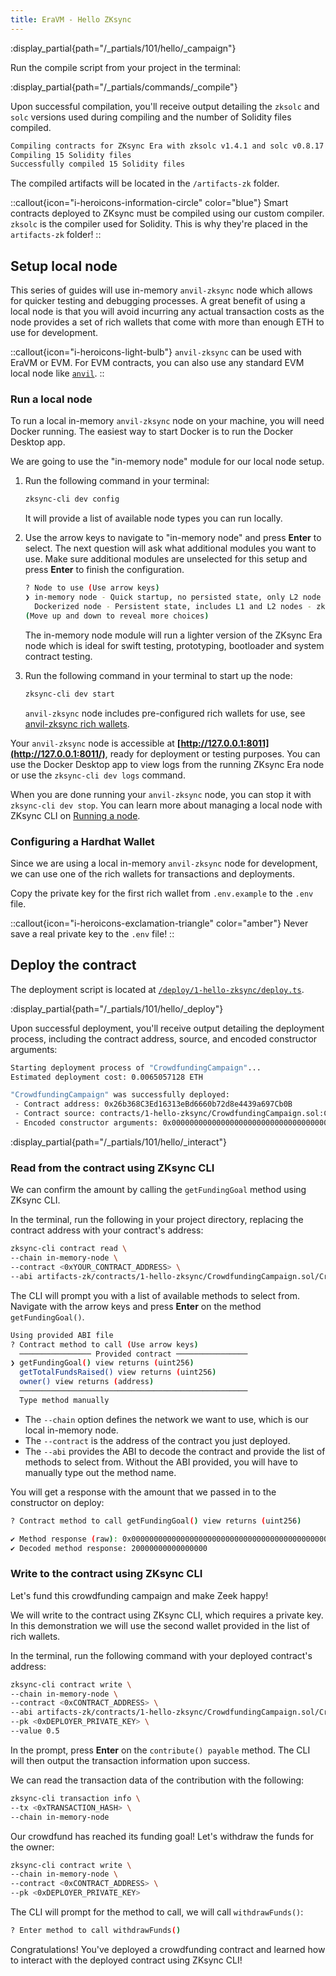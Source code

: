 ```yaml
---
title: EraVM - Hello ZKsync
---
```


:display_partial{path="/_partials/101/hello/_campaign"}

Run the compile script from your project in the terminal:

:display_partial{path="/_partials/commands/_compile"}

Upon successful compilation, you'll receive output detailing the
`zksolc` and `solc` versions used during compiling and the number
of Solidity files compiled.

```bash
Compiling contracts for ZKsync Era with zksolc v1.4.1 and solc v0.8.17
Compiling 15 Solidity files
Successfully compiled 15 Solidity files
```

The compiled artifacts will be located in the `/artifacts-zk` folder.

::callout{icon="i-heroicons-information-circle" color="blue"}
Smart contracts deployed to ZKsync must be compiled using our custom compiler.
`zksolc` is the compiler used for Solidity.
This is why they're placed in the `artifacts-zk` folder!
::

## Setup local node

This series of guides will use in-memory `anvil-zksync` node which allows for quicker testing and debugging processes.
A great benefit of using a local node is that you will avoid incurring any actual transaction costs as the node provides
a set of rich wallets that come with more than enough ETH to use for development.

::callout{icon="i-heroicons-light-bulb"}
`anvil-zksync` can be used with EraVM or EVM. For EVM contracts, you can also use any standard EVM local node like [`anvil`](https://book.getfoundry.sh/anvil/).
::

### Run a local node

To run a local in-memory `anvil-zksync` node on your machine, you will need Docker running.
The easiest way to start Docker is to run the Docker Desktop app.

We are going to use the "in-memory node" module for our local node setup.

1. Run the following command in your terminal:

    ```bash
    zksync-cli dev config
    ```

    It will provide a list of available node types you can run locally.

2. Use the arrow keys to navigate to "in-memory node" and press **Enter** to select.
    The next question will ask what additional modules you want to use.
    Make sure additional modules are unselected for this setup and press **Enter** to finish the configuration.

    ```bash
    ? Node to use (Use arrow keys)
    ❯ in-memory node - Quick startup, no persisted state, only L2 node - zkcli-in-memory-node
      Dockerized node - Persistent state, includes L1 and L2 nodes - zkcli-dockerized-node
    (Move up and down to reveal more choices)
    ```

    The in-memory node module will run a lighter version of the ZKsync Era node
    which is ideal for swift testing, prototyping, bootloader and system contract testing.

3. Run the following command in your terminal to start up the node:

    ```bash
    zksync-cli dev start
    ```

    `anvil-zksync` node includes pre-configured rich wallets for use, see [anvil-zksync rich wallets](/build/test-and-debug/in-memory-node#pre-configured-rich-wallets).

Your `anvil-zksync` node is accessible at **[http://127.0.0.1:8011](http://127.0.0.1:8011/)**, ready for deployment or testing purposes.
You can use the Docker Desktop app to view logs from the running ZKsync Era node or use the `zksync-cli dev logs` command.

When you are done running your `anvil-zksync` node, you can stop it with `zksync-cli dev stop`.
You can learn more about managing a local node with ZKsync CLI on [Running a node](/build/zksync-cli/running-a-node).

### Configuring a Hardhat Wallet

Since we are using a local in-memory `anvil-zksync` node for development, we can use one of the
rich wallets for transactions and deployments.

Copy the private key for the first rich wallet from `.env.example` to the `.env` file.

::callout{icon="i-heroicons-exclamation-triangle" color="amber"}
Never save a real private key to the `.env` file!
::

## Deploy the contract

The deployment script is located at
[`/deploy/1-hello-zksync/deploy.ts`](https://github.com/matter-labs/zksync-contract-templates/blob/main/templates/101/eravm/deploy/1-hello-zksync/deploy.ts).

:display_partial{path="/_partials/101/hello/_deploy"}

Upon successful deployment, you'll receive output detailing the deployment process,
including the contract address, source, and encoded constructor arguments:

```bash
Starting deployment process of "CrowdfundingCampaign"...
Estimated deployment cost: 0.0065057128 ETH

"CrowdfundingCampaign" was successfully deployed:
 - Contract address: 0x26b368C3Ed16313eBd6660b72d8e4439a697Cb0B
 - Contract source: contracts/1-hello-zksync/CrowdfundingCampaign.sol:CrowdfundingCampaign
 - Encoded constructor arguments: 0x00000000000000000000000000000000000000000000000000470de4df820000
```

:display_partial{path="/_partials/101/hello/_interact"}

### Read from the contract using ZKsync CLI

We can confirm the amount by calling the `getFundingGoal` method using ZKsync CLI.

In the terminal, run the following in your project directory,
replacing the contract address with your contract's address:

```bash
zksync-cli contract read \
--chain in-memory-node \
--contract <0xYOUR_CONTRACT_ADDRESS> \
--abi artifacts-zk/contracts/1-hello-zksync/CrowdfundingCampaign.sol/CrowdfundingCampaign.json
```

The CLI will prompt you with a list of available methods to select from. Navigate with the arrow keys and press **Enter**
on the method `getFundingGoal()`.

```bash
Using provided ABI file
? Contract method to call (Use arrow keys)
  ──────────────── Provided contract ────────────────
❯ getFundingGoal() view returns (uint256)
  getTotalFundsRaised() view returns (uint256)
  owner() view returns (address)
  ───────────────────────────────────────────────────
  Type method manually
```

- The `--chain` option defines the network we want to use, which is our local in-memory node.
- The `--contract` is the address of the contract you just deployed.
- The `--abi` provides the ABI to decode the contract and provide the list of methods to select from.
  Without the ABI provided, you will have to manually type out the method name.

You will get a response with the amount that we passed in to the constructor on deploy:

```bash
? Contract method to call getFundingGoal() view returns (uint256)

✔ Method response (raw): 0x00000000000000000000000000000000000000000000000000470de4df820000
✔ Decoded method response: 20000000000000000
```

### Write to the contract using ZKsync CLI

Let's fund this crowdfunding campaign and make Zeek happy!

We will write to the contract using ZKsync CLI, which requires a private key.
In this demonstration we will use the second wallet provided in the list of rich wallets.

In the terminal, run the following command with your deployed contract's address:

```bash
zksync-cli contract write \
--chain in-memory-node \
--contract <0xCONTRACT_ADDRESS> \
--abi artifacts-zk/contracts/1-hello-zksync/CrowdfundingCampaign.sol/CrowdfundingCampaign.json \
--pk <0xDEPLOYER_PRIVATE_KEY> \
--value 0.5
```

In the prompt, press **Enter** on the `contribute() payable` method.
The CLI will then output the transaction information upon success.

We can read the transaction data of the contribution with the following:

```bash
zksync-cli transaction info \
--tx <0xTRANSACTION_HASH> \
--chain in-memory-node
```

Our crowdfund has reached its funding goal! Let's withdraw the funds for the owner:

```bash
zksync-cli contract write \
--chain in-memory-node \
--contract <0xCONTRACT_ADDRESS> \
--pk <0xDEPLOYER_PRIVATE_KEY>
```

The CLI will prompt for the method to call, we will call `withdrawFunds()`:

```bash
? Enter method to call withdrawFunds()
```

Congratulations! You've deployed a crowdfunding contract and learned how
to interact with the deployed contract using ZKsync CLI!
